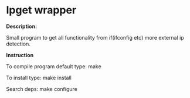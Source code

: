# Ipget wrapper
<p><b>Description:<p></b>

Small program to get all functionality from if(ifconfig etc) more external ip detection.

<p><b>Instruction<p></b>

To compile program default type:
make

To install type:
make install

Search deps:
make configure

